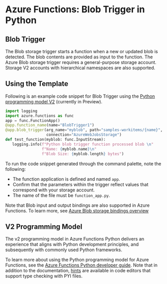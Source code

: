 # Azure Functions: Blob Trigger in Python

## Blob Trigger

The Blob storage trigger starts a function when a new or updated blob is detected. The blob contents are provided as input to the function. The Azure Blob storage trigger requires a general-purpose storage account. Storage V2 accounts with hierarchical namespaces are also supported.

## Using the Template

Following is an example code snippet for Blob Trigger using the [Python programming model V2](https://aka.ms/pythonprogrammingmodel) (currently in Preview).

```python
import logging
import azure.functions as func
app = func.FunctionApp()
@app.function_name(name="BlobTrigger1")
@app.blob_trigger(arg_name="myblob", path="samples-workitems/{name}",
                  connection="AzureWebJobsStorage")
def test_function(myblob: func.InputStream):
   logging.info(f"Python blob trigger function processed blob \n"
                f"Name: {myblob.name}\n"
                f"Blob Size: {myblob.length} bytes")
```

To run the code snippet generated through the command palette, note the following:

- The function application is defined and named `app`.
- Confirm that the parameters within the trigger reflect values that correspond with your storage account.
- The name of the file must be `function_app.py`.
  
Note that Blob input and output bindings are also supported in Azure Functions. To learn more, see [Azure Blob storage bindings overview](https://docs.microsoft.com/en-us/azure/azure-functions/functions-bindings-storage-blob?tabs=in-process%2Cextensionv5%2Cextensionv3&pivots=programming-language-python)

## V2 Programming Model

The v2 programming model in Azure Functions Python delivers an experience that aligns with Python development principles, and subsequently with commonly used Python frameworks. 

To learn more about using the Python programming model for Azure Functions, see the [Azure Functions Python developer guide](https://aka.ms/pythondeveloperguide). Note that in addition to the documentation, [hints](https://aka.ms/functions-python-hints) are available in code editors that support type checking with PYI files.